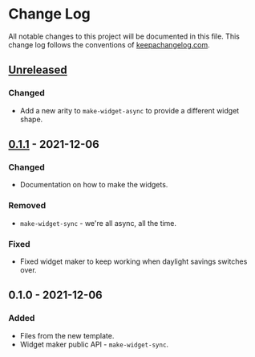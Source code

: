 # Change Log
All notable changes to this project will be documented in this file. This change log follows the conventions of [keepachangelog.com](http://keepachangelog.com/).

## [Unreleased]
### Changed
- Add a new arity to `make-widget-async` to provide a different widget shape.

## [0.1.1] - 2021-12-06
### Changed
- Documentation on how to make the widgets.

### Removed
- `make-widget-sync` - we're all async, all the time.

### Fixed
- Fixed widget maker to keep working when daylight savings switches over.

## 0.1.0 - 2021-12-06
### Added
- Files from the new template.
- Widget maker public API - `make-widget-sync`.

[Unreleased]: https://sourcehost.site/your-name/final/compare/0.1.1...HEAD
[0.1.1]: https://sourcehost.site/your-name/final/compare/0.1.0...0.1.1
